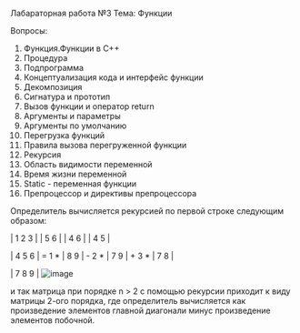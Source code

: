 Лабараторная работа №3
Тема: Функции

Вопросы:
1.	Функция.Функции в C++
2.	Процедура
3.	Подпрограмма
4.	Концептуализация кода и интерфейс функции
5.	Декомпозиция
6.	Сигнатура и прототип
7.	Вызов функции и оператор return
8.	Аргументы и параметры
9.	Аргументы по умолчанию
10.	Перегрузка функций
11.	Правила вызова перегруженной функции
12.	Рекурсия
13.	Область видимости переменной
14.	Время жизни переменной
15.	Static - переменная функции
16.	Препроцессор и директивы препроцессора

Определитель вычисляется рекурсией по первой строке следующим образом:

| 1 2 3 |       | 5 6 |       | 4 6 |       | 4 5 |

| 4 5 6 | = 1 * | 8 9 | - 2 * | 7 9 | + 3 * | 7 8 |

| 7 8 9 |
![image](https://user-images.githubusercontent.com/51020901/198380635-15d9898f-1be9-46fe-809f-d7bbb34dac25.png)

и так матрица при порядке n > 2 с помощью рекурсии приходит к виду матрицы 2-ого порядка, где определитель
вычисляется как произведение элементов главной диагонали минус произведение элементов побочной.
